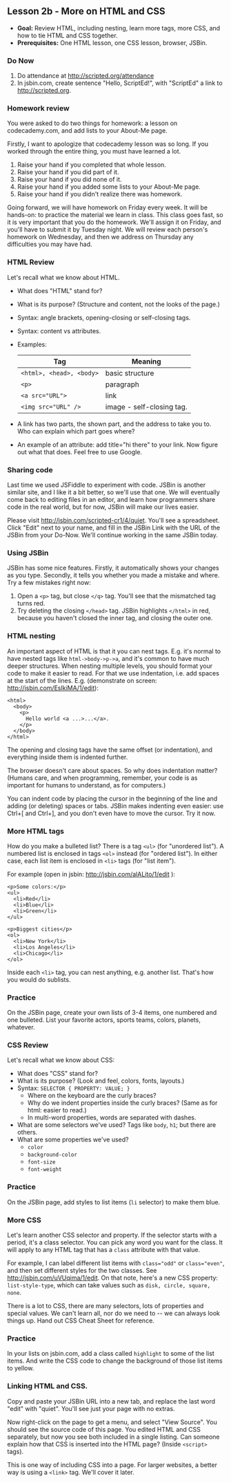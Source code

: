 Lesson 2b - More on HTML and CSS
--------------------------------

- **Goal:** Review HTML, including nesting, learn more tags, more CSS, and how to tie HTML and CSS together.
- **Prerequisites:** One HTML lesson, one CSS lesson, browser, JSBin.

### Do Now
1. Do attendance at http://scripted.org/attendance
2. In jsbin.com, create sentence "Hello, ScriptEd!", with "ScriptEd" a link to http://scripted.org.

### Homework review

You were asked to do two things for homework: a lesson on codecademy.com, and add lists to your About-Me page.

Firstly, I want to apologize that codecademy lesson was so long. If you worked through the entire thing, you must have learned a lot.

1. Raise your hand if you completed that whole lesson.
2. Raise your hand if you did part of it.
3. Raise your hand if you did none of it.
4. Raise your hand if you added some lists to your About-Me page.
5. Raise your hand if you didn't realize there was homework.

Going forward, we will have homework on Friday every week. It will be hands-on: to practice the material we learn in class. This class goes fast, so it is very important that you do the homework. We'll assign it on Friday, and you'll have to submit it by Tuesday night. We will review each person's homework on Wednesday, and then we address on Thursday any difficulties you may have had.


### HTML Review

Let's recall what we know about HTML.
* What does "HTML" stand for?
* What is its purpose? (Structure and content, not the looks of the page.)
* Syntax: angle brackets, opening-closing or self-closing tags.
* Syntax: content vs attributes.
* Examples:

   Tag | Meaning
   -------------------------|----------------
   `<html>, <head>, <body>` | basic structure
    `<p>` | paragraph
    `<a src="URL">` | link
    `<img src="URL" />` | image - self-closing tag.

* A link has two parts, the shown part, and the address to take you to. Who can explain which part goes where?
* An example of an attribute: add title="hi there" to your link. Now figure out what that does. Feel free to use Google.

### Sharing code

Last time we used JSFiddle to experiment with code. JSBin is another similar site, and I like it a bit better, so we'll use that one. We will eventually come back to editing files in an editor, and learn how programmers share code in the real world, but for now, JSBin will make our lives easier.

Please visit http://jsbin.com/scripted-cr1/4/quiet. You'll see a spreadsheet. Click "Edit" next to your name, and fill in the JSBin Link with the URL of the JSBin from your Do-Now. We'll continue working in the same JSBin today.

### Using JSBin

JSBin has some nice features. Firstly, it automatically shows your changes as you type. Secondly, it tells you whether you made a mistake and where. Try a few mistakes right now:

1. Open a `<p>` tag, but close `</q>` tag. You'll see that the mismatched tag turns red.
2. Try deleting the closing `</head>` tag. JSBin highlights `</html>` in red, because you haven't closed the inner tag, and closing the outer one.

### HTML nesting

An important aspect of HTML is that it you can nest tags. E.g. it's normal to have nested tags like `html->body->p->a`, and it's common to have much deeper structures. When nesting multiple levels, you should format your code to make it easier to read. For that we use indentation, i.e. add spaces at the start of the lines. E.g. (demonstrate on screen: http://jsbin.com/EsIkiMA/1/edit):

    <html>
      <body>
        <p>
          Hello world <a ...>...</a>.
        </p>
      </body>
    </html>
   
The opening and closing tags have the same offset (or indentation), and everything inside them is indented further.

The browser doesn't care about spaces. So why does indentation matter? (Humans care, and when programming, remember, your code is as important for humans to understand, as for computers.)

You can indent code by placing the cursor in the beginning of the line and adding (or deleting) spaces or tabs. JSBin makes indenting even easier: use Ctrl+[ and Ctrl+], and you don't even have to move the cursor. Try it now.

### More HTML tags

How do you make a bulleted list? There is a tag `<ul>` (for "unordered list"). A numbered list is enclosed in tags `<ol>` instead (for "ordered list"). In either case, each list item is enclosed in `<li>` tags (for "list item").

For example (open in jsbin: http://jsbin.com/alALito/1/edit ):

    <p>Some colors:</p>
    <ul>
      <li>Red</li>
      <li>Blue</li>
      <li>Green</li>
    </ul>
    
    <p>Biggest cities</p>
    <ol>
      <li>New York</li>
      <li>Los Angeles</li>
      <li>Chicago</li>
    </ol>
    
Inside each `<li>` tag, you can nest anything, e.g. another list. That's how you would do sublists.

### Practice

On the JSBin page, create your own lists of 3-4 items, one numbered and one bulleted. List your favorite actors, sports teams, colors, planets, whatever.

### CSS Review

Let's recall what we know about CSS:
* What does "CSS" stand for?
* What is its purpose? (Look and feel, colors, fonts, layouts.)
* Syntax: `SELECTOR { PROPERTY: VALUE; }`
  * Where on the keyboard are the curly braces?
  * Why do we indent properties inside the curly braces? (Same as for html: easier to read.)
  * In multi-word properties, words are separated with dashes.
* What are some selectors we've used? Tags like `body`, `h1`; but there are others.
* What are some properties we've used?
  * `color`
  * `background-color`
  * `font-size`
  * `font-weight`

### Practice

On the JSBin page, add styles to list items (`li` selector) to make them blue.

### More CSS

Let's learn another CSS selector and property. If the selector starts with a period, it's a class selector. You can pick any word you want for the class. It will apply to any HTML tag that has a `class` attribute with that value.

For example, I can label different list items with `class="odd"` or `class="even"`, and then set different styles for the two classes. See http://jsbin.com/uVUqima/1/edit. On that note, here's a new CSS property: `list-style-type`, which can take values such as `disk, circle, square, none`.

There is a lot to CSS, there are many selectors, lots of properties and special values. We can't learn all, nor do we need to -- we can always look things up. Hand out CSS Cheat Sheet for reference.

### Practice

In your lists on jsbin.com, add a class called `highlight` to some of the list items. And write the CSS code to change the background of those list items to yellow.

### Linking HTML and CSS.

Copy and paste your JSBin URL into a new tab, and replace the last word "edit" with "quiet". You'll see just your page with no extras.

Now right-click on the page to get a menu, and select "View Source". You should see the source code of this page.  You edited HTML and CSS separately, but now you see both included in a single listing. Can someone explain how that CSS is inserted into the HTML page? (Inside `<script>` tags).

This is one way of including CSS into a page. For larger websites, a better way is using a `<link>` tag. We'll cover it later.
